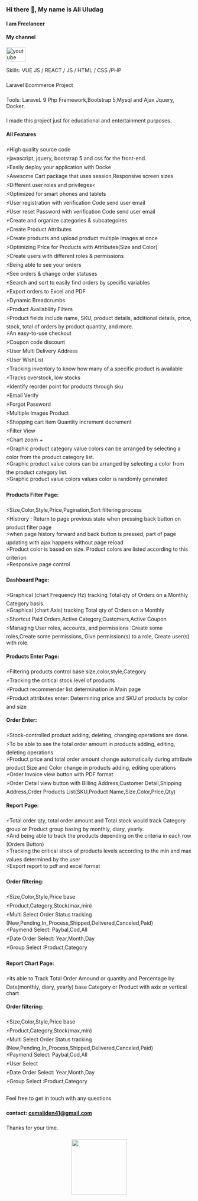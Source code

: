 ### Hi there 👋, My name is Ali Uludag
#### I am Freelancer

#### My channel
<div align="left">
  
  <a href="https://www.youtube.com/watch?v=k6X3GkgJBxk" target="_blank">
    <img src="https://raw.githubusercontent.com/maurodesouza/profile-readme-generator/master/src/assets/icons/social/youtube/default.svg" width="52" height="40" alt="youtube logo"  />
  </a>

</div>


Skills: VUE JS / REACT / JS / HTML / CSS /PHP

###
Laravel Ecommerce Project

###

###
Tools: LaraveL 9 Php Framework,Bootstrap 5,Mysql and Ajax Jquery, Docker.
###

I made this project just for educational and entertainment purposes.



#### All Features
###
<p align="left">
⚡High quality source code<br>
⚡javascript, jquery, bootstrap 5 and css for the front-end.<br>
⚡Easily deploy your application with Docke <br>
⚡Awesome Cart package that uses session,Responsive screen sizes<br>
⚡Different user roles and privileges<<br>
⚡Optimized for smart phones and tablets<br>
⚡User registration with verification Code send user email <br>
⚡User reset Password with verification Code send user email <br>
⚡Create and organize categories & subcategoires<br>
⚡Create Product Attributes <br>
⚡Create products and upload product multiple images at once <br>
⚡Optimizing Price for Products with Attributes(Size and Color) <br>
⚡Create users with different roles & permissions <br>
⚡Being able to see your orders <br>
⚡See orders & change order statuses <br>
⚡Search and sort to easily find orders by specific variables<br>
⚡Export orders to Excel and PDF <br>
⚡Dynamic Breadcrumbs <br>
⚡Product Availability Filters<br>
⚡Product fields include name, SKU, product details, additional details, price, stock, total of orders by product quantity, and more.<br>
⚡An easy-to-use checkout <br>
⚡Coupon code discount <br>
⚡User Multi Delivery Address <br>
⚡User WishList <br>
⚡Tracking inventory to know how many of a specific product is available <br>
⚡Tracks overstock, low stocks <br>
⚡Identify reorder point for products through sku <br>
⚡Email Verify <br>
⚡Forgot Password <br>
⚡Multiple Images Product <br>
⚡Shopping cart item Quantity increment decrement <br>
⚡Filter View <br>
⚡Chart zoom + <br>
⚡Graphic product category value colors can be arranged by selecting a color from the product category list. <br>
⚡Graphic product value colors can be arranged by selecting a color from the product category list. <br>
⚡Graphic product value colors values color is randomly generated <br>
</p>

#### Products Filter Page:
###
<p align="left">
⚡Size,Color,Style,Price,Pagination,Sort filtering process<br>
⚡Histrory : Return to page previous state when pressing back button on product filter page<br>
⚡when page history forward and back button is pressed, part of page updating with ajax happens without  page reload  <br>
⚡Product color is based on size. Product colors are listed according to this criterion<br>
⚡Responsive page control<br>
</p>

#### Dashboard Page:
###
<p align="left">
⚡Graphical (chart  Frequency Hz) tracking Total qty of Orders on a Monthly Category basis.<br>
⚡Graphical (chart  Axis) tracking Total qty of Orders on a Monthly<br>
⚡Shortcut Paid Orders,Active Category,Customers,Active Coupon<br>
⚡Managing User roles, accounts, and permissions :Create some roles,Create some permissions, Give permission(s) to a role, Create user(s) with role.<br>
</p>

#### Products Enter Page:
###
<p align="left">
⚡Filtering products control base size,color,style,Category<br>
⚡Tracking the critical stock level of products<br>
⚡Product recommender list determination in Main page<br>
⚡Product attributes enter: Determining price and SKU of products  by color and size<br>
</p>

#### Order Enter:
###
<p align="left">
⚡Stock-controlled product adding, deleting, changing operations are done.<br>
⚡To be able to see the total order amount in products adding, editing, deleting operations<br>
⚡Product price and total order amount change automatically during attribute product Size and Color change in products adding, editing operations<br>
⚡Order Invoice view button with PDF format<br>
⚡Order Detail view button with Billing Address,Customer Detail,Shipping Address,Order Products List(SKU,Product Name,Size,Color,Price,Qty)<br>
</p>

#### Report Page:
###
<p align="left">
⚡Total order qty, total order amount and Total stock would track Category group or Product group basing by monthly, diary, yearly.<br>
⚡And being able to track the products depending on the criteria in each row (Orders Button)<br>
⚡Tracking the critical stock of products levels according to the min and max values determined by the user<br>
⚡Export report to pdf and excel format<br>
</p>

#### Order filtering:
###
<p align="left">
⚡Size,Color,Style,Price base<br>
⚡Product,Category,Stock(max,min)<br>
⚡Multi Select Order Status tracking (New,Pending,In_Process,Shipped,Delivered,Canceled,Paid)<br>
⚡Paymend Select: Paybal,Cod,All<br>
⚡Date Order Select: Year,Month,Day<br>
⚡Group Select :Product,Category  <br>
</p>


#### Report Chart Page:
###
<p align="left">
⚡its able to Track Total Order Amound or quantity and Percentage by Date(monthly, diary, yearly)  base Category or Product with axix or vertical chart
<br>
</p>



#### Order filtering:
###
<p align="left">
⚡Size,Color,Style,Price base<br>
⚡Product,Category,Stock(max,min)<br>
⚡Multi Select Order Status tracking (New,Pending,In_Process,Shipped,Delivered,Canceled,Paid)<br>
⚡Paymend Select: Paybal,Cod,All<br>
⚡User Select<br>
⚡Date Order Select: Year,Month,Day<br>
⚡Group Select :Product,Category<br>
</p>

###
Feel free to get in touch with any questions
###


#### contact:  cemaliden41@gmail.com
###

###
Thanks for your time.
###


<div align="center">
  <img height="150" src="https://camo.githubusercontent.com/62da68eb62b1e5f175f7d1f0191dd89a653d7908feb22d37d4a0ab07365d6791/68747470733a2f2f6d656469612e67697068792e636f6d2f6d656469612f4d3967624264396e6244724f5475314d71782f67697068792e676966"  />
</div>

###




